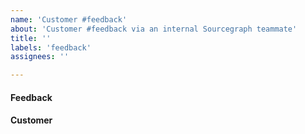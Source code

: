 ```yaml
---
name: 'Customer #feedback'
about: 'Customer #feedback via an internal Sourcegraph teammate'
title: ''
labels: 'feedback'
assignees: ''

---
```


<!-- 
    This template to be used for customer feedback GitHub issues as explained in the handbook: http://localhost:5082/handbook/product/surfacing_product_feedback#when-to-create-a-github-issue . It will x-post this issue to #feedback on creation. 

    *IMPORTANT*: Make sure that you don't include any private customer information in this public issue – so don't post the customer's name. 

    If you feel you need to include private customer information, you should instead create a private issue in Sourcegraph/Customer https://github.com/sourcegraph/customer/issues/new/choose 
-->

#### Feedback

<!-- 
    The customer's feedback, filtered of all sensitive information. Links to Chorus/Productboard/Google Docs welcome, but avoid Slack links from Slack channels with a limited retention policy (see https://handbook.sourcegraph.com/communication/team_chat#retention).  
-->

#### Customer

<!-- A Salesforce link to the customer's account – not the customer's actual name. -->
